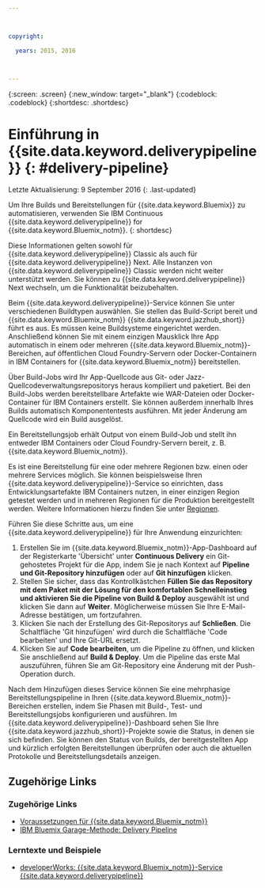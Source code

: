 ```yaml
---



copyright:

  years: 2015, 2016



---
```



{:screen: .screen}
{:new_window: target="_blank"}
{:codeblock: .codeblock}
{:shortdesc: .shortdesc}

# Einführung in {{site.data.keyword.deliverypipeline}} {: #delivery-pipeline}  

Letzte Aktualisierung: 9 September 2016
{: .last-updated}

Um Ihre Builds und Bereitstellungen für {{site.data.keyword.Bluemix}} zu automatisieren, verwenden Sie IBM Continuous {{site.data.keyword.deliverypipeline}} for {{site.data.keyword.Bluemix_notm}}.
{: shortdesc}

Diese Informationen gelten sowohl für {{site.data.keyword.deliverypipeline}} Classic als auch für {{site.data.keyword.deliverypipeline}} Next. Alle Instanzen von {{site.data.keyword.deliverypipeline}} Classic werden nicht weiter unterstützt werden. Sie können zu {{site.data.keyword.deliverypipeline}} Next wechseln, um die Funktionalität beizubehalten. 

Beim {{site.data.keyword.deliverypipeline}}-Service können Sie unter verschiedenen Buildtypen auswählen. Sie stellen das Build-Script bereit und {{site.data.keyword.Bluemix_notm}} {{site.data.keyword.jazzhub_short}} führt es aus. Es müssen keine Buildsysteme eingerichtet werden. Anschließend können Sie mit einem einzigen Mausklick Ihre App automatisch in einem oder mehreren {{site.data.keyword.Bluemix_notm}}-Bereichen, auf öffentlichen Cloud Foundry-Servern oder Docker-Containern in IBM Containers for {{site.data.keyword.Bluemix_notm}} bereitstellen.  

Über Build-Jobs wird Ihr App-Quellcode aus Git- oder Jazz-Quellcodeverwaltungsrepositorys heraus kompiliert und paketiert. Bei den Build-Jobs werden bereitstellbare Artefakte wie WAR-Dateien oder Docker-Container für IBM Containers erstellt. Sie können außerdem innerhalb Ihres Builds automatisch Komponententests ausführen. Mit jeder Änderung am Quellcode wird ein Build ausgelöst.

Ein Bereitstellungsjob erhält Output von einem Build-Job und stellt ihn entweder IBM Containers oder Cloud Foundry-Servern bereit, z. B. {{site.data.keyword.Bluemix_notm}}.  

Es ist eine Bereitstellung für eine oder mehrere Regionen bzw. einen oder mehrere Services möglich. Sie können beispielsweise Ihren {{site.data.keyword.deliverypipeline}}-Service so einrichten, dass Entwicklungsartefakte IBM Containers nutzen, in einer einzigen Region getestet werden und in mehreren Regionen für die Produktion bereitgestellt werden. Weitere Informationen hierzu finden Sie unter [Regionen](../../overview/index.html#ov_intro__reg).

Führen Sie diese Schritte aus, um eine {{site.data.keyword.deliverypipeline}} für Ihre Anwendung einzurichten:     

1. Erstellen Sie im {{site.data.keyword.Bluemix_notm}}-App-Dashboard auf der Registerkarte 'Übersicht' unter **Continuous Delivery** ein Git-gehostetes Projekt für die App, indem Sie je nach Kontext auf **Pipeline und Git-Repository hinzufügen** oder auf **Git hinzufügen** klicken.
1. Stellen Sie sicher, dass das Kontrollkästchen **Füllen Sie das Repository mit dem Paket mit der Lösung für den komfortablen Schnelleinstieg und aktivieren Sie die Pipeline von Build & Deploy** ausgewählt ist und klicken Sie dann auf **Weiter**. Möglicherweise müssen Sie Ihre E-Mail-Adresse bestätigen, um fortzufahren.  
1. Klicken Sie nach der Erstellung des Git-Repositorys auf **Schließen**. Die Schaltfläche 'Git hinzufügen' wird durch die Schaltfläche 'Code bearbeiten' und Ihre Git-URL ersetzt.   
1. Klicken Sie auf **Code bearbeiten**, um die Pipeline zu öffnen, und klicken Sie anschließend auf **Build & Deploy**. Um die Pipeline das erste Mal auszuführen, führen Sie am Git-Repository eine Änderung mit der Push-Operation durch. 

Nach dem Hinzufügen dieses Service können Sie eine mehrphasige Bereitstellungspipeline in Ihren {{site.data.keyword.Bluemix_notm}}-Bereichen erstellen, indem Sie Phasen mit Build-, Test- und Bereitstellungsjobs konfigurieren und ausführen. Im {{site.data.keyword.deliverypipeline}}-Dashboard sehen Sie Ihre {{site.data.keyword.jazzhub_short}}-Projekte
sowie die Status, in denen sie sich befinden. Sie können den Status von Builds, der bereitgestellten App und kürzlich erfolgten Bereitstellungen überprüfen oder auch die aktuellen Protokolle und Bereitstellungsdetails anzeigen.  

<article class="topic reference nested1" aria-labelledby="d68e338" lang="en-us" id="rellinks" role="article">
<h2 class="topictitle2" id="d68e338">Zugehörige Links</h2>
<aside role="complementary" aria-labelledby="related_links">
<div class="linklist" id="general"><h3 class="linklistlabel" id="related_links">Zugehörige Links</h3>
<ul>
<li><img src="./sout.gif" alt=""><a href="https://developer.ibm.com/bluemix/support/#prereqs" rel="external" title="(Wird auf einer neuen Registerkarte oder in einem neuen Fenster geöffnet)">Voraussetzungen für {{site.data.keyword.Bluemix_notm}}</a></li>
<li><img src="./sout.gif" alt=""><a href="https://www.ibm.com/devops/method/content/deliver/practice_delivery_pipeline/" rel="external" title="(Wird auf einer neuen Registerkarte oder in einem neuen Fenster geöffnet)">IBM Bluemix Garage-Methode: Delivery Pipeline</a></li>
</ul>
</div>

<div class="linklist" id="samples">
<h3 class="linklistlabel">Lerntexte und Beispiele</h3>
<ul>

<!--
<li><img src="./sout.gif" alt=""><a href="https://hub.jazz.net/tutorials/devopsweb/" rel="external" title="(Opens in a new tab or window)">Clone, edit, and deploy an app</a></li>
<li><img src="./sout.gif" alt=""><a href="https://hub.jazz.net/tutorials/jazzeditor" rel="external" title="(Opens in a new tab or window)">Develop and deploy a Node.js app</a></li>
<li><img src="./sout.gif" alt=""><a href="https://hub.jazz.net/tutorials/jazzeditorjava" rel="external" title="(Opens in a new tab or window)">Develop and deploy a Java app</a></li>
-->

<li><img src="./sout.gif" alt=""><a href="http://www.ibm.com/developerworks/topics/delivery%20pipeline%20service" rel="external" title="(Wird auf einer neuen Registerkarte oder in einem neuen Fenster geöffnet)">developerWorks: {{site.data.keyword.Bluemix_notm}}-Service {{site.data.keyword.deliverypipeline}}</a></li>
</ul>
</div>
</aside>
</article>
